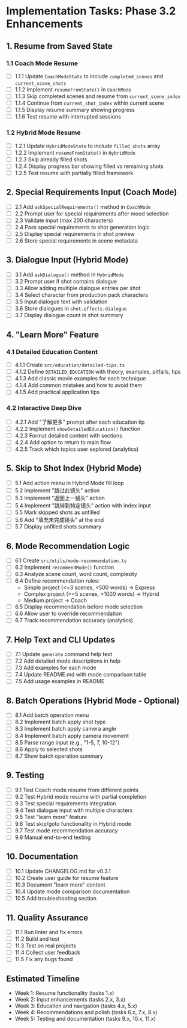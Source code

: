 # Implementation Tasks: Phase 3.2 Enhancements

## 1. Resume from Saved State

### 1.1 Coach Mode Resume

- [ ] 1.1.1 Update `CoachModeState` to include `completed_scenes` and `current_scene_shots`
- [ ] 1.1.2 Implement `resumeFromState()` in `CoachMode`
- [ ] 1.1.3 Skip completed scenes and resume from `current_scene_index`
- [ ] 1.1.4 Continue from `current_shot_index` within current scene
- [ ] 1.1.5 Display resume summary showing progress
- [ ] 1.1.6 Test resume with interrupted sessions

### 1.2 Hybrid Mode Resume

- [ ] 1.2.1 Update `HybridModeState` to include `filled_shots` array
- [ ] 1.2.2 Implement `resumeFromState()` in `HybridMode`
- [ ] 1.2.3 Skip already filled shots
- [ ] 1.2.4 Display progress bar showing filled vs remaining shots
- [ ] 1.2.5 Test resume with partially filled framework

## 2. Special Requirements Input (Coach Mode)

- [ ] 2.1 Add `askSpecialRequirements()` method in `CoachMode`
- [ ] 2.2 Prompt user for special requirements after mood selection
- [ ] 2.3 Validate input (max 200 characters)
- [ ] 2.4 Pass special requirements to shot generation logic
- [ ] 2.5 Display special requirements in shot preview
- [ ] 2.6 Store special requirements in scene metadata

## 3. Dialogue Input (Hybrid Mode)

- [ ] 3.1 Add `askDialogue()` method in `HybridMode`
- [ ] 3.2 Prompt user if shot contains dialogue
- [ ] 3.3 Allow adding multiple dialogue entries per shot
- [ ] 3.4 Select character from production pack characters
- [ ] 3.5 Input dialogue text with validation
- [ ] 3.6 Store dialogues in `shot.effects.dialogue`
- [ ] 3.7 Display dialogue count in shot summary

## 4. "Learn More" Feature

### 4.1 Detailed Education Content

- [ ] 4.1.1 Create `src/education/detailed-tips.ts`
- [ ] 4.1.2 Define `DETAILED_EDUCATION` with theory, examples, pitfalls, tips
- [ ] 4.1.3 Add classic movie examples for each technique
- [ ] 4.1.4 Add common mistakes and how to avoid them
- [ ] 4.1.5 Add practical application tips

### 4.2 Interactive Deep Dive

- [ ] 4.2.1 Add "了解更多" prompt after each education tip
- [ ] 4.2.2 Implement `showDetailedEducation()` function
- [ ] 4.2.3 Format detailed content with sections
- [ ] 4.2.4 Add option to return to main flow
- [ ] 4.2.5 Track which topics user explored (analytics)

## 5. Skip to Shot Index (Hybrid Mode)

- [ ] 5.1 Add action menu in Hybrid Mode fill loop
- [ ] 5.2 Implement "跳过此镜头" action
- [ ] 5.3 Implement "返回上一镜头" action
- [ ] 5.4 Implement "跳转到特定镜头" action with index input
- [ ] 5.5 Mark skipped shots as unfilled
- [ ] 5.6 Add "填充未完成镜头" at the end
- [ ] 5.7 Display unfilled shots summary

## 6. Mode Recommendation Logic

- [ ] 6.1 Create `src/utils/mode-recommendation.ts`
- [ ] 6.2 Implement `recommendMode()` function
- [ ] 6.3 Analyze scene count, word count, complexity
- [ ] 6.4 Define recommendation rules:
  - Simple project (<=3 scenes, <500 words) -> Express
  - Complex project (>=5 scenes, >1000 words) -> Hybrid
  - Medium project -> Coach
- [ ] 6.5 Display recommendation before mode selection
- [ ] 6.6 Allow user to override recommendation
- [ ] 6.7 Track recommendation accuracy (analytics)

## 7. Help Text and CLI Updates

- [ ] 7.1 Update `generate` command help text
- [ ] 7.2 Add detailed mode descriptions in help
- [ ] 7.3 Add examples for each mode
- [ ] 7.4 Update README.md with mode comparison table
- [ ] 7.5 Add usage examples in README

## 8. Batch Operations (Hybrid Mode - Optional)

- [ ] 8.1 Add batch operation menu
- [ ] 8.2 Implement batch apply shot type
- [ ] 8.3 Implement batch apply camera angle
- [ ] 8.4 Implement batch apply camera movement
- [ ] 8.5 Parse range input (e.g., "1-5, 7, 10-12")
- [ ] 8.6 Apply to selected shots
- [ ] 8.7 Show batch operation summary

## 9. Testing

- [ ] 9.1 Test Coach mode resume from different points
- [ ] 9.2 Test Hybrid mode resume with partial completion
- [ ] 9.3 Test special requirements integration
- [ ] 9.4 Test dialogue input with multiple characters
- [ ] 9.5 Test "learn more" feature
- [ ] 9.6 Test skip/goto functionality in Hybrid mode
- [ ] 9.7 Test mode recommendation accuracy
- [ ] 9.8 Manual end-to-end testing

## 10. Documentation

- [ ] 10.1 Update CHANGELOG.md for v0.3.1
- [ ] 10.2 Create user guide for resume feature
- [ ] 10.3 Document "learn more" content
- [ ] 10.4 Update mode comparison documentation
- [ ] 10.5 Add troubleshooting section

## 11. Quality Assurance

- [ ] 11.1 Run linter and fix errors
- [ ] 11.2 Build and test
- [ ] 11.3 Test on real projects
- [ ] 11.4 Collect user feedback
- [ ] 11.5 Fix any bugs found

## Estimated Timeline

- Week 1: Resume functionality (tasks 1.x)
- Week 2: Input enhancements (tasks 2.x, 3.x)
- Week 3: Education and navigation (tasks 4.x, 5.x)
- Week 4: Recommendations and polish (tasks 6.x, 7.x, 8.x)
- Week 5: Testing and documentation (tasks 9.x, 10.x, 11.x)

